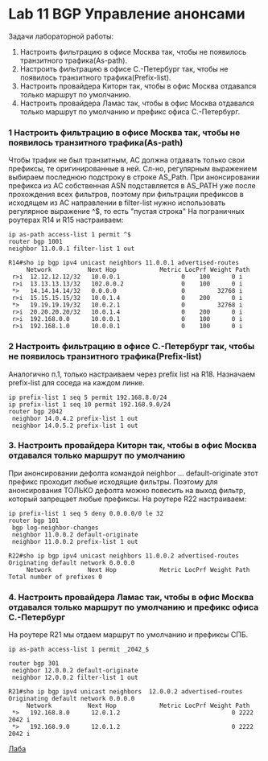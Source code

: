 # Lab 11 BGP Управление анонсами

Задачи лабораторной работы:  

1. Настроить фильтрацию в офисе Москва так, чтобы не появилось транзитного трафика(As-path).
2. Настроить фильтрацию в офисе С.-Петербург так, чтобы не появилось транзитного трафика(Prefix-list).
3. Настроить провайдера Киторн так, чтобы в офис Москва отдавался только маршрут по умолчанию.
4. Настроить провайдера Ламас так, чтобы в офис Москва отдавался только маршрут по умолчанию и префикс офиса С.-Петербург.

### 1 Настроить фильтрацию в офисе Москва так, чтобы не появилось транзитного трафика(As-path)
Чтобы трафик не был транзитным, АС должна отдавать только свои префиксы, те оригинированные в ней.
Сл-но, регулярным выражением выбираем последнюю подстроку в строке AS_Path.
При анонсировании префикса из АС собственная ASN подставляется в AS_PATH уже после прохождения всех фильтров, 
поэтому при фильтрации префиксов в исходящем из АС направлении в filter-list нужно использовать регулярное выражение ^$, то есть "пустая строка"
На пограничных роутерах R14 и R15 настраиваем:
```
ip as-path access-list 1 permit ^$
router bgp 1001
neighbor 11.0.0.1 filter-list 1 out

R14#sho ip bgp ipv4 unicast neighbors 11.0.0.1 advertised-routes
     Network          Next Hop            Metric LocPrf Weight Path
 r>i  12.12.12.12/32   10.0.0.1                 0    100      0 i
 r>i  13.13.13.13/32   102.0.0.2                0    100      0 i
 *>   14.14.14.14/32   0.0.0.0                  0         32768 i
 r>i  15.15.15.15/32   10.0.1.4                 0    200      0 i
 *>   19.19.19.19/32   10.0.2.1                 0         32768 i
 r>i  20.20.20.20/32   10.0.1.4                 0    200      0 i
 r>i  192.168.0.0      10.0.0.1                 0    100      0 i
 r>i  192.168.1.0      10.0.0.1                 0    100      0 i

```
### 2 Настроить фильтрацию в офисе С.-Петербург так, чтобы не появилось транзитного трафика(Prefix-list)
Аналогично п.1, только настраиваем через prefix list на R18. Назначаем prefix-list для соседа на каждом линке.
```
ip prefix-list 1 seq 5 permit 192.168.8.0/24
ip prefix-list 1 seq 10 permit 192.168.9.0/24
router bgp 2042
 neighbor 14.0.4.2 prefix-list 1 out
 neighbor 14.0.5.2 prefix-list 1 out
```
### 3. Настроить провайдера Киторн так, чтобы в офис Москва отдавался только маршрут по умолчанию
При анонсировании дефолта командой neighbor ... default-originate этот префикс проходит любые исходящие фильтры. 
Поэтому для анонсирования ТОЛЬКО дефолта можно повесить на выход фильтр, который запрещает любые префиксы.
На роутере R22 настраиваем:
```
ip prefix-list 1 seq 5 deny 0.0.0.0/0 le 32
router bgp 101
 bgp log-neighbor-changes
 neighbor 11.0.0.2 default-originate
 neighbor 11.0.0.2 prefix-list 1 out

R22#sho ip bgp ipv4 unicast neighbors 11.0.0.2 advertised-routes
Originating default network 0.0.0.0
     Network          Next Hop            Metric LocPrf Weight Path
Total number of prefixes 0
```
### 4. Настроить провайдера Ламас так, чтобы в офис Москва отдавался только маршрут по умолчанию и префикс офиса С.-Петербург
На роутере R21 мы отдаем маршрут по умолчанию и префиксы СПБ.
```
ip as-path access-list 1 permit _2042_$

router bgp 301
 neighbor 12.0.0.2 default-originate
 neighbor 12.0.0.2 filter-list 1 out

R21#sho ip bgp ipv4 unicast neighbors  12.0.0.2 advertised-routes
Originating default network 0.0.0.0
     Network          Next Hop            Metric LocPrf Weight Path
 *>   192.168.8.0      12.0.1.2                               0 2222 2042 i
 *>   192.168.9.0      12.0.1.2                               0 2222 2042 i
```

[Лаба](./lab11.zip)












